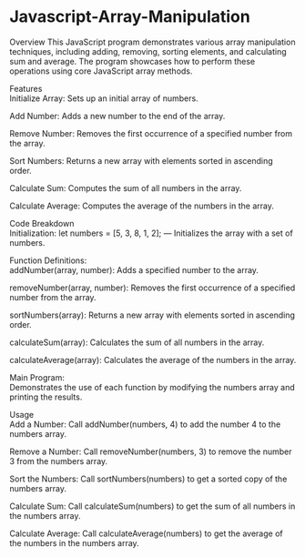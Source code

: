 # Javascript-Array-Manipulation
Overview
This JavaScript program demonstrates various array manipulation techniques, including adding, removing, sorting elements, and calculating sum and average. The program showcases how to perform these operations using core JavaScript array methods.

Features
<br>
Initialize Array: Sets up an initial array of numbers.

Add Number: Adds a new number to the end of the array.

Remove Number: Removes the first occurrence of a specified number from the array.

Sort Numbers: Returns a new array with elements sorted in ascending order.

Calculate Sum: Computes the sum of all numbers in the array.

Calculate Average: Computes the average of the numbers in the array.

Code Breakdown
<br>
Initialization:
let numbers = [5, 3, 8, 1, 2]; — Initializes the array with a set of numbers.

Function Definitions:
<br>
addNumber(array, number): Adds a specified number to the array.

removeNumber(array, number): Removes the first occurrence of a specified number from the array.

sortNumbers(array): Returns a new array with elements sorted in ascending order.

calculateSum(array): Calculates the sum of all numbers in the array.

calculateAverage(array): Calculates the average of the numbers in the array.

Main Program:
<br>
Demonstrates the use of each function by modifying the numbers array and printing the results.

Usage
<br>
Add a Number:
Call addNumber(numbers, 4) to add the number 4 to the numbers array.

Remove a Number:
Call removeNumber(numbers, 3) to remove the number 3 from the numbers array.

Sort the Numbers:
Call sortNumbers(numbers) to get a sorted copy of the numbers array.

Calculate Sum:
Call calculateSum(numbers) to get the sum of all numbers in the numbers array.

Calculate Average:
Call calculateAverage(numbers) to get the average of the numbers in the numbers array.
